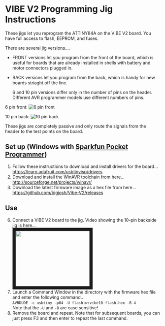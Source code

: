 VIBE V2 Programming Jig Instructions
=====================================
These jigs let you reprogram the ATTINY84A on the VIBE V2 board. You have full access to flash, EEPROM, and fuses.

There are several jig versions....

- FRONT versions let you program from the front of the board, which is useful for boards that are already installed in shells with battery and motor connectors plugged in.
- BACK versions let you program from the back, which is handy for new boards striaght off the line. 
    
    6 and 10 pin versions differ only in the number of pins on the header. Different AVR programmer models use different numbers of pins.


6 pin front:
![6 pin front](https://raw.githubusercontent.com/bigjosh/Vibe-V2/master/programming%20jigs/photos/DSC07862.JPG "6 pin front")

10 pin back:
![10 pin back](https://raw.githubusercontent.com/bigjosh/Vibe-V2/master/programming%20jigs/photos/DSC07900.JPG "10 pin back")
    
These jigs are completely passive and only route the signals from the header to the test points on the board. 

Set up (Windows with [Sparkfun Pocket Programmer](https://www.sparkfun.com/products/9825))
------
1. Follow these instructions to download and install drivers for the board...<br>
https://learn.adafruit.com/usbtinyisp/drivers
2. Download and install the WinAVR toolchain from here...<br>
http://sourceforge.net/projects/winavr/
3. Download the latest firmware image as a hex file from here...<br>
https://github.com/bigjosh/Vibe-V2/releases

Use
---
6. Connect a VIBE V2 board to the jig. Video showing the 10-pin backside jig is here...<br>
<a href="http://www.youtube.com/watch?feature=player_embedded&v=tlA72ofPwDw" target="_blank"><img src="http://img.youtube.com/vi/tlA72ofPwDw/0.jpg" 
width="240" height="180" border="10" /></a>
4. Launch a Command Window in the directory with the firmware hex file and enter the following command..<br>
`AVRDUDE -c usbtiny -p84 -U flash:w:vibe10-flash.hex -B 4`<br>
Note that the `-U` and `-B` are case sensitive! 
5. Remove the board and repeat. Note that for subsequent boards, you can just press F3 and then enter to repeat the last command.


